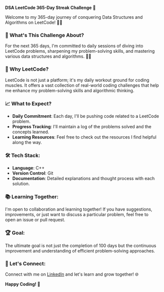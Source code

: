 **DSA LeetCode 365-Day Streak Challenge** 🚀

Welcome to my 365-day journey of conquering Data Structures and Algorithms on LeetCode! 👨‍💻

### 📖 What's This Challenge About?

For the next 365 days, I'm committed to daily sessions of diving into LeetCode problems, sharpening my problem-solving skills, and mastering various data structures and algorithms. 🏋️‍♂️

### 🚨 Why LeetCode?

LeetCode is not just a platform; it's my daily workout ground for coding muscles. It offers a vast collection of real-world coding challenges that help me enhance my problem-solving skills and algorithmic thinking.

### 📈 What to Expect?

- **Daily Commitment**: Each day, I'll be pushing code related to a LeetCode problem.
- **Progress Tracking**: I'll maintain a log of the problems solved and the concepts learned.
- **Learning Resources**: Feel free to check out the resources I find helpful along the way.

### 🛠️ Tech Stack:

- **Language**: C++
- **Version Control**: Git
- **Documentation**: Detailed explanations and thought process with each solution.

### 📚 Learning Together:

I'm open to collaboration and learning together! If you have suggestions, improvements, or just want to discuss a particular problem, feel free to open an issue or pull request.

### 🏆 Goal:

The ultimate goal is not just the completion of 100 days but the continuous improvement and understanding of efficient problem-solving approaches.

### 🎯 Let's Connect:

Connect with me on [LinkedIn](https://www.linkedin.com/in/mustafahassan2001/) and let's learn and grow together! 🌐

**Happy Coding! 🚀**
